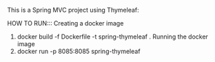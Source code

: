This is a Spring MVC project using Thymeleaf:

HOW TO RUN:::
Creating a docker image
1. docker build -f Dockerfile -t spring-thymeleaf .
Running the docker image
2. docker run -p 8085:8085 spring-thymeleaf 


